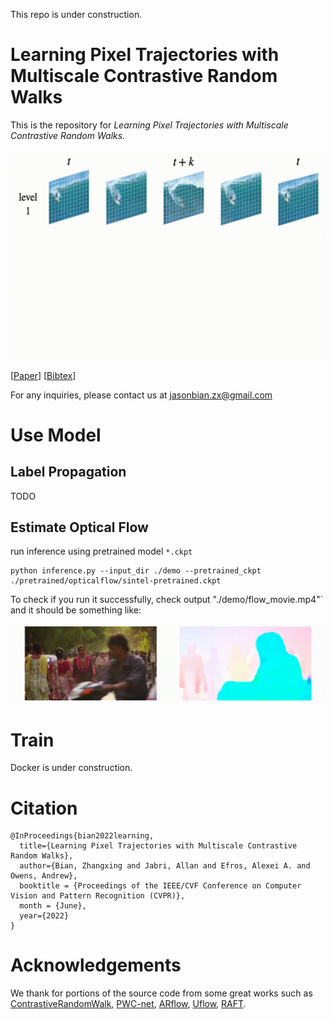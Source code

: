 This repo is under construction.
# Learning Pixel Trajectories with Multiscale Contrastive Random Walks 
This is the repository for *Learning Pixel Trajectories with Multiscale Contrastive Random Walks*. 

<p align="center">
<img src="resources/teaser6.gif" width="600">
</p>

[[Paper](https://arxiv.org/abs/2201.08379)]
[[Bibtex](https://jasonbian97.github.io/flowwalk/resources/bibtex.txt)]

For any inquiries, please contact us at [jasonbian.zx@gmail.com](mailto:jasonbian.zx@gmail.com)

# Use Model 
## Label Propagation
TODO

## Estimate Optical Flow
run inference using pretrained model `*.ckpt`
```shell script
python inference.py --input_dir ./demo --pretrained_ckpt ./pretrained/opticalflow/sintel-pretrained.ckpt
```
To check if you run it successfully, check output "./demo/flow_movie.mp4"` and it should be something like:

<p align="center">
<img src="resources/flow_movie.gif" width="700">
</p>

# Train
Docker is under construction.

# Citation
```shell script
@InProceedings{bian2022learning,
  title={Learning Pixel Trajectories with Multiscale Contrastive Random Walks},
  author={Bian, Zhangxing and Jabri, Allan and Efros, Alexei A. and Owens, Andrew},
  booktitle = {Proceedings of the IEEE/CVF Conference on Computer Vision and Pattern Recognition (CVPR)},
  month = {June},
  year={2022}  
}
```

# Acknowledgements
We thank for portions of the source code from some great works such as [ContrastiveRandomWalk](https://github.com/ajabri/videowalk), [PWC-net](https://github.com/NVlabs/PWC-Net), [ARflow](https://github.com/lliuz/ARFlow), [Uflow](https://github.com/google-research/google-research/tree/master/uflow), [RAFT](https://github.com/princeton-vl/RAFT).
